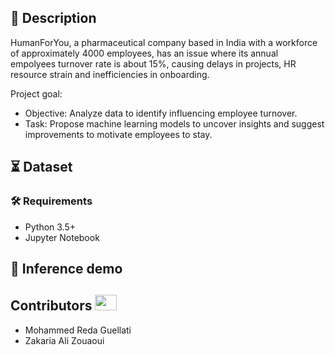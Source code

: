 ## 📝 Description
HumanForYou, a pharmaceutical company based in India with a workforce of approximately 4000 employees, has an issue where its annual empolyees turnover rate is about 15%, causing delays in projects, HR resource strain and inefficiencies in onboarding.

Project goal:
- Objective: Analyze data to identify influencing employee turnover.
- Task: Propose machine learning models to uncover insights and suggest improvements to motivate employees to stay.

## ⏳ Dataset

### :hammer_and_wrench: Requirements
* Python 3.5+
* Jupyter Notebook

## 🎯 Inference demo

## Contributors <img src="https://raw.githubusercontent.com/TheDudeThatCode/TheDudeThatCode/master/Assets/Developer.gif" width=35 height=25>
- Mohammed Reda Guellati
- Zakaria Ali Zouaoui
